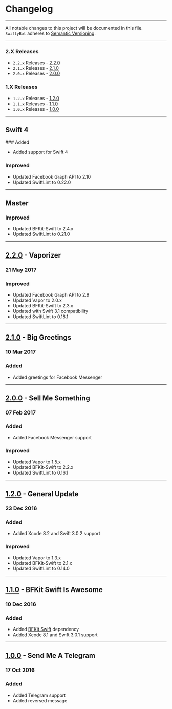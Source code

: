 Changelog
=========

---

All notable changes to this project will be documented in this file.<br>
`SwiftyBot` adheres to [Semantic Versioning](http://semver.org/).

---

### 2.X Releases
- `2.2.x` Releases - [2.2.0](#220---vaporizer)
- `2.1.x` Releases - [2.1.0](#210---big-greetings)
- `2.0.x` Releases - [2.0.0](#200---sell-me-something)

### 1.X Releases
- `1.2.x` Releases - [1.2.0](#120---general-update)
- `1.1.x` Releases - [1.1.0](#110---bfkit-swift-is-awesome)
- `1.0.x` Releases - [1.0.0](#100---send-me-a-telegram)

---

## Swift 4
### Added
- Added support for Swift 4

### Improved
- Updated Facebook Graph API to 2.10
- Updated SwiftLint to 0.22.0

---

## Master
### Improved
- Updated BFKit-Swift to 2.4.x
- Updated SwiftLint to 0.21.0

---

## [2.2.0](https://github.com/FabrizioBrancati/SwiftyBot/releases/tag/2.2.0) - Vaporizer
### 21 May 2017
### Improved
- Updated Facebook Graph API to 2.9
- Updated Vapor to 2.0.x
- Updated BFKit-Swift to 2.3.x
- Updated with Swift 3.1 compatibility
- Updated SwiftLint to 0.18.1

---

## [2.1.0](https://github.com/FabrizioBrancati/SwiftyBot/releases/tag/2.1.0) - Big Greetings
### 10 Mar 2017
### Added
- Added greetings for Facebook Messenger

---

## [2.0.0](https://github.com/FabrizioBrancati/SwiftyBot/releases/tag/2.0.0) - Sell Me Something
### 07 Feb 2017
### Added
- Added Facebook Messenger support

### Improved
- Updated Vapor to 1.5.x
- Updated BFKit-Swift to 2.2.x
- Updated SwiftLint to 0.16.1

---

## [1.2.0](https://github.com/FabrizioBrancati/SwiftyBot/releases/tag/1.2.0) - General Update
### 23 Dec 2016
### Added
- Added Xcode 8.2 and Swift 3.0.2 support

### Improved
- Updated Vapor to 1.3.x
- Updated BFKit-Swift to 2.1.x
- Updated SwiftLint to 0.14.0

---

## [1.1.0](https://github.com/FabrizioBrancati/SwiftyBot/releases/tag/1.1.0) - BFKit Swift Is Awesome
### 10 Dec 2016
### Added
- Added [BFKit Swift](https://github.com/FabrizioBrancati/BFKit-Swift) dependency
- Added Xcode 8.1 and Swift 3.0.1 support

---

## [1.0.0](https://github.com/FabrizioBrancati/SwiftyBot/releases/tag/1.0.0) - Send Me A Telegram
### 17 Oct 2016
### Added
- Added Telegram support
- Added reversed message
